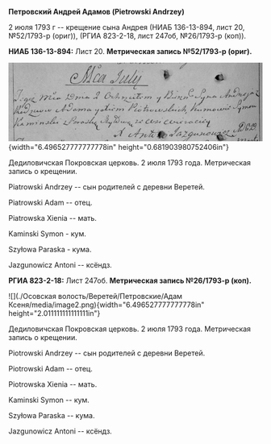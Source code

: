 **Петровский Андрей Адамов (Pietrowski Andrzey)**

2 июля 1793 г -- крещение сына Андрея (НИАБ 136-13-894, лист 20,
№52/1793-р (ориг)), (РГИА 823-2-18, лист 247об, №26/1793-р (коп)).

**НИАБ 136-13-894:** Лист 20. **Метрическая запись №52/1793-р (ориг).**

![](./media/fbc92049dd2106f747567020b9ce4a2470d9c74a.png){width="6.496527777777778in"
height="0.681903980752406in"}

Дедиловичская Покровская церковь. 2 июля 1793 года. Метрическая запись о
крещении.

Piatrowski Andrzey -- сын родителей с деревни Веретей.

Piatrowski Adam -- отец.

Piatrowska Xienia -- мать.

Kaminski Symon - кум.

Szyłowa Paraska - кума.

Jazgunowicz Antoni -- ксёндз.

**РГИА 823-2-18:** Лист 247об. **Метрическая запись №26/1793-р (коп).**

![](./Осовская волость/Веретей/Петровские/Адам Ксеня/media/image2.png){width="6.496527777777778in"
height="2.011111111111111in"}

Дедиловичская Покровская церковь. 2 июля 1793 года. Метрическая запись о
крещении.

Piotrowski Andrzey -- сын родителей с деревни Веретей.

Piotrowski Adam -- отец.

Piotrowska Xienia -- мать.

Kaminski Symon -- кум.

Szyłowa Paraska -- кума.

Jazgunowicz Antoni -- ксёндз.
